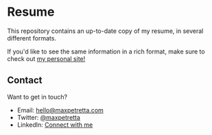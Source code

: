 # Resume
This repository contains an up-to-date copy of my resume, in several different formats.

If you'd like to see the same information in a rich format, make sure to check out [my personal site!](https://maxpetretta.com)

## Contact
Want to get in touch?
* Email: hello@maxpetretta.com
* Twitter: [@maxpetretta](https://twitter.com/maxpetretta)
* LinkedIn: [Connect with me](https://www.linkedin.com/in/maxpetretta/)

